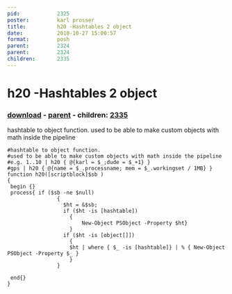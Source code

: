 ```yaml
---
pid:            2325
poster:         karl prosser
title:          h20 -Hashtables 2 object
date:           2010-10-27 15:00:57
format:         posh
parent:         2324
parent:         2324
children:       2335
---
```


# h20 -Hashtables 2 object

### [download](2325.ps1) - [parent](2324.md) - children: [2335](2335.md)

hashtable to object function.
used to be able to make custom objects with math inside the pipeline 

```posh
#hashtable to object function.
#used to be able to make custom objects with math inside the pipeline 
#e.g. 1..10 | h20 { @{karl = $_;dude = $_+1} }
#gps | h20 { @{name = $_.processname; mem = $_.workingset / 1MB} }
function h20([scriptblock]$sb )
{
 begin {}
 process{ if ($sb -ne $null)
                {
                  $ht = &$sb;
                  if ($ht -is [hashtable])
                    {
                        New-Object PSObject -Property $ht}
                    }
                  if ($ht -is [object[]])
                    {
                    $ht | where { $_ -is [hashtable]} | % { New-Object PSObject -Property $_ }
                    }  
                }
            
 end{}
}
```
